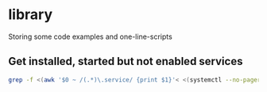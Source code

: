 # library

Storing some code examples and one-line-scripts

## Get installed, started but not enabled services

```sh
grep -f <(awk '$0 ~ /(.*)\.service/ {print $1}'< <(systemctl --no-pager list-unit-files --type=service --state=disabled))< <(awk '$0 ~ /(.*)\.service/ {print $1}'< <(systemctl --no-pager list-units --type=service --state=running))
```
